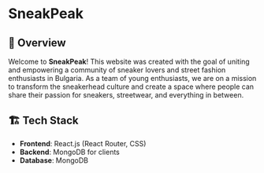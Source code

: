 # SneakPeak 
## 🌟 Overview
Welcome to **SneakPeak**! This website was created with the goal of uniting and empowering a community of sneaker lovers and street fashion enthusiasts in Bulgaria. As a team of young enthusiasts, we are on a mission to transform the sneakerhead culture and create a space where people can share their passion for sneakers, streetwear, and everything in between.

## 🏗️ Tech Stack
- **Frontend**: React.js (React Router, CSS)
- **Backend**: MongoDB for clients
- **Database**: MongoDB

